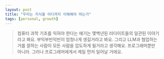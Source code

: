 ```yaml
---
layout: post
title: "우리는 지식을 어디까지 이해해야 하는가"
tags: [personal, growth]
---
```


> 컴퓨터 과학 기초를 익혀야 한다는 얘기는 몇백년된 러다이트들의 일관된 이야기라고 봐요. 부익부빈익빈이 엄청나게 생길거라고 봐요. 그리고 LLM과 협업하는 거를 잘하는 사람이 모든 사람을 압도하게 될거라고 생각해요. 프로그래머뿐만 아니라. 그러나 프로그래머에게서 제일 먼저 일어날 거에요.
